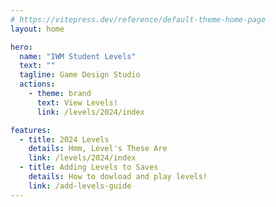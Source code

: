 ```yaml
---
# https://vitepress.dev/reference/default-theme-home-page
layout: home

hero:
  name: "IWM Student Levels"
  text: ""
  tagline: Game Design Studio
  actions:
    - theme: brand
      text: View Levels!
      link: /levels/2024/index

features:
  - title: 2024 Levels
    details: Hmm, Level's These Are
    link: /levels/2024/index
  - title: Adding Levels to Saves
    details: How to dowload and play levels!
    link: /add-levels-guide
---
```


